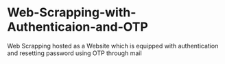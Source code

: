 # Web-Scrapping-with-Authenticaion-and-OTP
Web Scrapping hosted as a Website which is equipped with authentication and resetting password using OTP through mail
